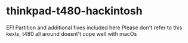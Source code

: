 # thinkpad-t480-hackintosh
EFI Partition and additional fixes included here
Please don't refer to this kexts, t480 all around doesnt't cope well with macOs
